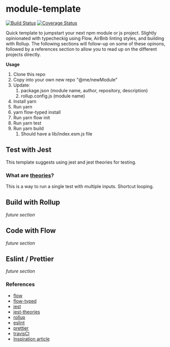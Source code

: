 # module-template

[![Build Status](https://travis-ci.org/davidlighty/module-template.svg?branch=master)](https://travis-ci.org/davidlighty/module-template) [![Coverage Status](https://coveralls.io/repos/github/davidlighty/module-template/badge.svg?branch=feature%2Fcoveralls)](https://coveralls.io/github/davidlighty/module-template?branch=feature%2Fcoveralls)

Quick template to jumpstart your next npm module or js project. Slightly opinionated with typecheckig using Flow, AirBnb linting styles, and building with Rollup.
The following sections will follow-up on some of these opinons, followed by a references section to allow you to read up on the different projects directly.

**Usage**

1. Clone this repo
2. Copy into your own new repo "@me/newModule"
3. Update:
   1. package.json (module name, author, repository, description)
   2. rollup.config.js (module name)
4. Install yarn
5. Run yarn
6. yarn flow-typed install
7. Run yarn flow init
8. Run yarn test
9. Run yarn build
   1. Should have a lib/index.esm.js file

## Test with Jest

This template suggests using jest and jest theories for testing.

### What are [theories](https://www.npmjs.com/package/jest-theories)?

This is a way to run a single test with multiple inputs. Shortcut looping.

## Build with Rollup

_future section_

## Code with Flow

_future section_

## Eslint / Prettier

_future section_

### References

- [flow](https://flow.org/)
- [flow-typed](https://github.com/flow-typed/flow-typed)
- [jest](https://jestjs.io/)
- [jest-theories](https://www.npmjs.com/package/jest-theories)
- [rollup](https://github.com/rollup/rollup)
- [eslint](https://eslint.org/)
- [prettier](https://github.com/prettier/prettier)
- [travisCI](https://travis-ci.org/)
- [Inspiration article](https://www.grzegorowski.com/publishing-npm-package-with-rollup-babel-and/)
